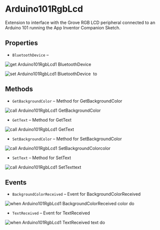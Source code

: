 # Arduino101RgbLcd

Extension to interface with the Grove RGB LCD peripheral connected to an Arduino 101
 running the App Inventor Companion Sketch.

## Properties

+ <a name="BluetoothDevice"></a>`BluetoothDevice` – 


![get Arduino101RgbLcd1 BluetoothDevice ](blocks/Arduino101RgbLcd.BluetoothDevice_getter.svg)


![set Arduino101RgbLcd1 BluetoothDevice  to](blocks/Arduino101RgbLcd.BluetoothDevice_setter.svg)

## Methods

+ <a name="GetBackgroundColor"></a>`GetBackgroundColor` – Method for GetBackgroundColor

![call Arduino101RgbLcd1 GetBackgroundColor](blocks/Arduino101RgbLcd.GetBackgroundColor.svg)

+ <a name="GetText"></a>`GetText` – Method for GetText

![call Arduino101RgbLcd1 GetText](blocks/Arduino101RgbLcd.GetText.svg)

+ <a name="SetBackgroundColor"></a>`SetBackgroundColor` – Method for SetBackgroundColor

![call Arduino101RgbLcd1 SetBackgroundColorcolor](blocks/Arduino101RgbLcd.SetBackgroundColor.svg)

+ <a name="SetText"></a>`SetText` – Method for SetText

![call Arduino101RgbLcd1 SetTexttext](blocks/Arduino101RgbLcd.SetText.svg)

## Events

+ <a name="BackgroundColorReceived"></a>`BackgroundColorReceived` – Event for BackgroundColorReceived

![when Arduino101RgbLcd1 BackgroundColorReceived color do](blocks/Arduino101RgbLcd.BackgroundColorReceived.svg)

+ <a name="TextReceived"></a>`TextReceived` – Event for TextReceived

![when Arduino101RgbLcd1 TextReceived text do](blocks/Arduino101RgbLcd.TextReceived.svg)


